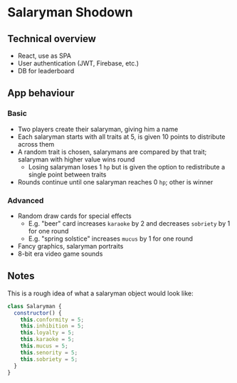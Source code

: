 # Salaryman Shodown

## Technical overview

- React, use as SPA
- User authentication (JWT, Firebase, etc.)
- DB for leaderboard

## App behaviour

### Basic

- Two players create their salaryman, giving him a name
- Each salaryman starts with all traits at 5, is given 10 points to distribute across them
- A random trait is chosen, salarymans are compared by that trait; salaryman with higher value wins round
  - Losing salaryman loses 1 `hp` but is given the option to redistribute a single point between traits
- Rounds continue until one salaryman reaches 0 `hp`; other is winner

### Advanced

- Random draw cards for special effects
  - E.g. "beer" card increases `karaoke` by 2 and decreases `sobriety` by 1 for one round
  - E.g. "spring solstice" increases `mucus` by 1 for one round
- Fancy graphics, salaryman portraits
- 8-bit era video game sounds

## Notes

This is a rough idea of what a salaryman object would look like:

```javascript
class Salaryman {
  constructor() {
    this.conformity = 5;
    this.inhibition = 5;
    this.loyalty = 5;
    this.karaoke = 5;
    this.mucus = 5;
    this.senority = 5;
    this.sobriety = 5;
  }
}
```

<!-- <div>Icon made from <a href="http://www.onlinewebfonts.com/icon">Icon Fonts</a> is licensed by CC BY 3.0</div> -->
